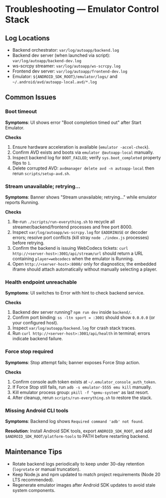 # Troubleshooting — Emulator Control Stack

## Log Locations
- Backend orchestrator: `var/log/autoapp/backend.log`
- Backend dev server (when launched via script): `var/log/autoapp/backend-dev.log`
- ws-scrcpy streamer: `var/log/autoapp/ws-scrcpy.log`
- Frontend dev server: `var/log/autoapp/frontend-dev.log`
- Emulator: `${ANDROID_SDK_ROOT}/emulator/logs/` and `~/.android/avd/autoapp-local.avd/*.log`

## Common Issues

### Boot timeout
**Symptoms**: UI shows error "Boot completion timed out" after Start Emulator.

**Checks**
1. Ensure hardware acceleration is available (`emulator -accel-check`).
2. Confirm AVD exists and boots via `emulator @autoapp-local` manually.
3. Inspect backend log for `BOOT_FAILED`; verify `sys.boot_completed` property flips to `1`.
4. Delete corrupted AVD: `avdmanager delete avd -n autoapp-local` then rerun `scripts/setup-avd.sh`.

### Stream unavailable; retrying…
**Symptoms**: Banner shows "Stream unavailable; retrying…" while emulator reports Running.

**Checks**
1. Re-run `./scripts/run-everything.sh` to recycle all streamer/backend/frontend processes and free port 8000.
2. Inspect `var/log/autoapp/ws-scrcpy.log` for `EADDRINUSE` or decoder errors; resolve port conflicts (kill stray `node ./index.js` processes) before retrying.
3. Confirm the backend is issuing WebCodecs tickets: `curl http://<server-host>:3001/api/stream/url` should return a URL containing `player=webcodecs` when the emulator is Running.
4. Open `http://<server-host>:8000/` only for diagnostics; the embedded iframe should attach automatically without manually selecting a player.

### Health endpoint unreachable
**Symptoms**: UI switches to Error with hint to check backend service.

**Checks**
1. Backend dev server running? `npm run dev` inside `backend/`.
2. Confirm port binding: `ss -ltn sport = :3001` should show `0.0.0.0` (or your configured host).
3. Inspect `var/log/autoapp/backend.log` for crash stack traces.
4. Run `curl http://<server-host>:3001/api/health` in terminal; errors indicate backend failure.

### Force stop required
**Symptoms**: Stop attempt fails; banner exposes Force Stop action.

**Checks**
1. Confirm console auth token exists at `~/.emulator_console_auth_token`.
2. If Force Stop still fails, run `adb -s emulator-5555 emu kill` manually.
3. Kill emulator process group: `pkill -f "qemu-system"` as last resort.
4. After cleanup, rerun `scripts/run-everything.sh` to restore the stack.

### Missing Android CLI tools
**Symptoms**: Backend log shows `Required command 'adb' not found`.

**Resolution**: Install Android SDK tools, export `ANDROID_SDK_ROOT`, and add `$ANDROID_SDK_ROOT/platform-tools` to PATH before restarting backend.

## Maintenance Tips
- Rotate backend logs periodically to keep under 30-day retention (`logrotate` or manual truncation).
- Keep Node.js and npm updated to match project requirements (Node 20 LTS recommended).
- Regenerate emulator images after Android SDK updates to avoid stale system components.
